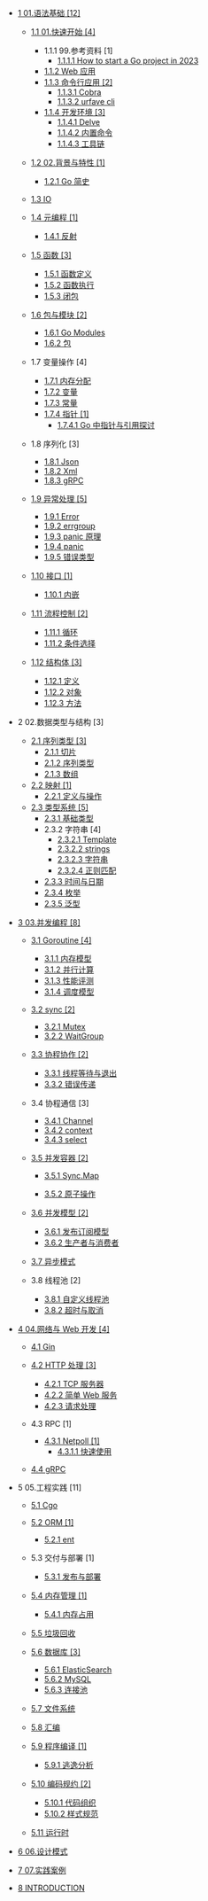   - [1 01.语法基础 [12]](/01.语法基础/README.md)
    - [1.1 01.快速开始 [4]](/01.语法基础/01.快速开始/README.md)
      - 1.1.1 99.参考资料 [1]
        - [1.1.1.1 How to start a Go project in 2023](/01.语法基础/01.快速开始/99.参考资料/How%20to%20start%20a%20Go%20project%20in%202023.md)
      - [1.1.2 Web 应用](/01.语法基础/01.快速开始/Web%20应用.md)
      - [1.1.3 命令行应用 [2]](/01.语法基础/01.快速开始/命令行应用/README.md)
        - [1.1.3.1 Cobra](/01.语法基础/01.快速开始/命令行应用/Cobra.md)
        - [1.1.3.2 urfave cli](/01.语法基础/01.快速开始/命令行应用/urfave-cli.md)
      - [1.1.4 开发环境 [3]](/01.语法基础/01.快速开始/开发环境/README.md)
        - [1.1.4.1 Delve](/01.语法基础/01.快速开始/开发环境/Delve.md)
        - [1.1.4.2 内置命令](/01.语法基础/01.快速开始/开发环境/内置命令.md)
        - [1.1.4.3 工具链](/01.语法基础/01.快速开始/开发环境/工具链.md)
    - [1.2 02.背景与特性 [1]](/01.语法基础/02.背景与特性/README.md)
      - [1.2.1 Go 简史](/01.语法基础/02.背景与特性/Go%20简史.md)
    - [1.3 IO](/01.语法基础/IO/README.md)
      
    - [1.4 元编程 [1]](/01.语法基础/元编程/README.md)
      - [1.4.1 反射](/01.语法基础/元编程/反射.md)
    - [1.5 函数 [3]](/01.语法基础/函数/README.md)
      - [1.5.1 函数定义](/01.语法基础/函数/函数定义.md)
      - [1.5.2 函数执行](/01.语法基础/函数/函数执行.md)
      - [1.5.3 闭包](/01.语法基础/函数/闭包.md)
    - [1.6 包与模块 [2]](/01.语法基础/包与模块/README.md)
      - [1.6.1 Go Modules](/01.语法基础/包与模块/Go%20Modules.md)
      - [1.6.2 包](/01.语法基础/包与模块/包.md)
    - 1.7 变量操作 [4]
      - [1.7.1 内存分配](/01.语法基础/变量操作/内存分配.md)
      - [1.7.2 变量](/01.语法基础/变量操作/变量.md)
      - [1.7.3 常量](/01.语法基础/变量操作/常量.md)
      - [1.7.4 指针 [1]](/01.语法基础/变量操作/指针/README.md)
        - [1.7.4.1 Go 中指针与引用探讨](/01.语法基础/变量操作/指针/Go%20中指针与引用探讨.md)
    - 1.8 序列化 [3]
      - [1.8.1 Json](/01.语法基础/序列化/Json.md)
      - [1.8.2 Xml](/01.语法基础/序列化/Xml.md)
      - [1.8.3 gRPC](/01.语法基础/序列化/gRPC.md)
    - [1.9 异常处理 [5]](/01.语法基础/异常处理/README.md)
      - [1.9.1 Error](/01.语法基础/异常处理/Error.md)
      - [1.9.2 errgroup](/01.语法基础/异常处理/errgroup.md)
      - [1.9.3 panic 原理](/01.语法基础/异常处理/panic%20原理.md)
      - [1.9.4 panic](/01.语法基础/异常处理/panic.md)
      - [1.9.5 错误类型](/01.语法基础/异常处理/错误类型.md)
    - [1.10 接口 [1]](/01.语法基础/接口/README.md)
      - [1.10.1 内嵌](/01.语法基础/接口/内嵌.md)
    - [1.11 流程控制 [2]](/01.语法基础/流程控制/README.md)
      - [1.11.1 循环](/01.语法基础/流程控制/循环.md)
      - [1.11.2 条件选择](/01.语法基础/流程控制/条件选择.md)
    - [1.12 结构体 [3]](/01.语法基础/结构体/README.md)
      - [1.12.1 定义](/01.语法基础/结构体/定义.md)
      - [1.12.2 对象](/01.语法基础/结构体/对象.md)
      - [1.12.3 方法](/01.语法基础/结构体/方法.md)
  - 2 02.数据类型与结构 [3]
    - [2.1 序列类型 [3]](/02.数据类型与结构/序列类型/README.md)
      - [2.1.1 切片](/02.数据类型与结构/序列类型/切片.md)
      - [2.1.2 序列类型](/02.数据类型与结构/序列类型/序列类型.md)
      - [2.1.3 数组](/02.数据类型与结构/序列类型/数组.md)
    - [2.2 映射 [1]](/02.数据类型与结构/映射/README.md)
      - [2.2.1 定义与操作](/02.数据类型与结构/映射/定义与操作.md)
    - [2.3 类型系统 [5]](/02.数据类型与结构/类型系统/README.md)
      - [2.3.1 基础类型](/02.数据类型与结构/类型系统/基础类型.md)
      - 2.3.2 字符串 [4]
        - [2.3.2.1 Template](/02.数据类型与结构/类型系统/字符串/Template.md)
        - [2.3.2.2 strings](/02.数据类型与结构/类型系统/字符串/strings.md)
        - [2.3.2.3 字符串](/02.数据类型与结构/类型系统/字符串/字符串.md)
        - [2.3.2.4 正则匹配](/02.数据类型与结构/类型系统/字符串/正则匹配.md)
      - [2.3.3 时间与日期](/02.数据类型与结构/类型系统/时间与日期.md)
      - [2.3.4 枚举](/02.数据类型与结构/类型系统/枚举.md)
      - [2.3.5 泛型](/02.数据类型与结构/类型系统/泛型.md)
  - [3 03.并发编程 [8]](/03.并发编程/README.md)
    - [3.1 Goroutine [4]](/03.并发编程/Goroutine/README.md)
      - [3.1.1 内存模型](/03.并发编程/Goroutine/内存模型.md)
      - [3.1.2 并行计算](/03.并发编程/Goroutine/并行计算.md)
      - [3.1.3 性能评测](/03.并发编程/Goroutine/性能评测.md)
      - [3.1.4 调度模型](/03.并发编程/Goroutine/调度模型.md)
    - [3.2 sync [2]](/03.并发编程/sync/README.md)
      - [3.2.1 Mutex](/03.并发编程/sync/Mutex.md)
      - [3.2.2 WaitGroup](/03.并发编程/sync/WaitGroup.md)
    - [3.3 协程协作 [2]](/03.并发编程/协程协作/README.md)
      - [3.3.1 线程等待与退出](/03.并发编程/协程协作/线程等待与退出.md)
      - [3.3.2 错误传递](/03.并发编程/协程协作/错误传递.md)
    - 3.4 协程通信 [3]
      - [3.4.1 Channel](/03.并发编程/协程通信/Channel.md)
      - [3.4.2 context](/03.并发编程/协程通信/context.md)
      - [3.4.3 select](/03.并发编程/协程通信/select.md)
    - [3.5 并发容器 [2]](/03.并发编程/并发容器/README.md)
      - [3.5.1 Sync.Map](/03.并发编程/并发容器/Sync.Map/README.md)
        
      - [3.5.2 原子操作](/03.并发编程/并发容器/原子操作.md)
    - [3.6 并发模型 [2]](/03.并发编程/并发模型/README.md)
      - [3.6.1 发布订阅模型](/03.并发编程/并发模型/发布订阅模型.md)
      - [3.6.2 生产者与消费者](/03.并发编程/并发模型/生产者与消费者.md)
    - [3.7 异步模式](/03.并发编程/异步模式/README.md)
      
    - 3.8 线程池 [2]
      - [3.8.1 自定义线程池](/03.并发编程/线程池/自定义线程池.md)
      - [3.8.2 超时与取消](/03.并发编程/线程池/超时与取消.md)
  - [4 04.网络与 Web 开发 [4]](/04.网络与%20Web%20开发/README.md)
    - [4.1 Gin](/04.网络与%20Web%20开发/Gin/README.md)
      
    - [4.2 HTTP 处理 [3]](/04.网络与%20Web%20开发/HTTP%20处理/README.md)
      - [4.2.1 TCP 服务器](/04.网络与%20Web%20开发/HTTP%20处理/TCP%20服务器.md)
      - [4.2.2 简单 Web 服务](/04.网络与%20Web%20开发/HTTP%20处理/简单%20Web%20服务.md)
      - [4.2.3 请求处理](/04.网络与%20Web%20开发/HTTP%20处理/请求处理.md)
    - 4.3 RPC [1]
      - [4.3.1 Netpoll [1]](/04.网络与%20Web%20开发/RPC/Netpoll/README.md)
        - [4.3.1.1 快速使用](/04.网络与%20Web%20开发/RPC/Netpoll/快速使用.md)
    - [4.4 gRPC](/04.网络与%20Web%20开发/gRPC/README.md)
      
  - 5 05.工程实践 [11]
    - [5.1 Cgo](/05.工程实践/Cgo/README.md)
      
    - [5.2 ORM [1]](/05.工程实践/ORM/README.md)
      - [5.2.1 ent](/05.工程实践/ORM/ent/README.md)
        
    - 5.3 交付与部署 [1]
      - [5.3.1 发布与部署](/05.工程实践/交付与部署/发布与部署.md)
    - [5.4 内存管理 [1]](/05.工程实践/内存管理/README.md)
      - [5.4.1 内存占用](/05.工程实践/内存管理/内存占用.md)
    - [5.5 垃圾回收](/05.工程实践/垃圾回收/README.md)
      
    - [5.6 数据库 [3]](/05.工程实践/数据库/README.md)
      - [5.6.1 ElasticSearch](/05.工程实践/数据库/ElasticSearch.md)
      - [5.6.2 MySQL](/05.工程实践/数据库/MySQL.md)
      - [5.6.3 连接池](/05.工程实践/数据库/连接池.md)
    - [5.7 文件系统](/05.工程实践/文件系统/README.md)
      
    - [5.8 汇编](/05.工程实践/汇编/README.md)
      
    - [5.9 程序编译 [1]](/05.工程实践/程序编译/README.md)
      - [5.9.1 逃逸分析](/05.工程实践/程序编译/逃逸分析.md)
    - [5.10 编码规约 [2]](/05.工程实践/编码规约/README.md)
      - [5.10.1 代码组织](/05.工程实践/编码规约/代码组织.md)
      - [5.10.2 样式规范](/05.工程实践/编码规约/样式规范.md)
    - [5.11 运行时](/05.工程实践/运行时/README.md)
      
  - [6 06.设计模式](/06.设计模式/README.md)
    
  - [7 07.实践案例](/07.实践案例/README.md)
    
  - [8 INTRODUCTION](/INTRODUCTION.md)